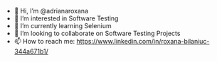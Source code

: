 - 👋 Hi, I’m @adrianaroxana
- 👀 I’m interested in Software Testing
- 🌱 I’m currently learning Selenium
- 💞️ I’m looking to collaborate on Software Testing Projects
- 📫 How to reach me: https://www.linkedin.com/in/roxana-bilaniuc-344a671b1/
<!---
adrianaroxana/adrianaroxana is a ✨ special ✨ repository because its `README.md` (this file) appears on your GitHub profile.
You can click the Preview link to take a look at your changes.
--->
